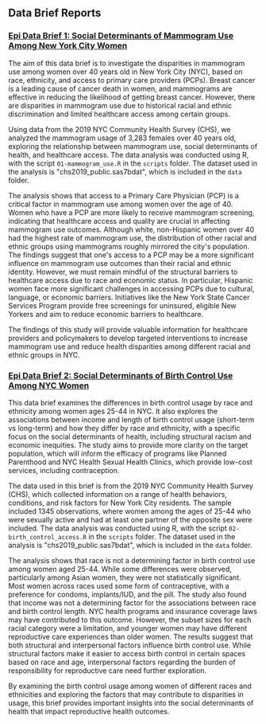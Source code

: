 ## Data Brief Reports

### [Epi Data Brief 1: Social Determinants of Mammogram Use Among New York City Women](reports/01-mammogram_brief.pdf)

The aim of this data brief is to investigate the disparities in mammogram use among women over 40 years old in New York City (NYC), based on race, ethnicity, and access to primary care providers (PCPs). Breast cancer is a leading cause of cancer death in women, and mammograms are effective in reducing the likelihood of getting breast cancer. However, there are disparities in mammogram use due to historical racial and ethnic discrimination and limited healthcare access among certain groups. 

Using data from the 2019 NYC Community Health Survey (CHS), we analyzed the mammogram usage of 3,283 females over 40 years old, exploring the relationship between mammogram use, social determinants of health, and healthcare access. The data analysis was conducted using R, with the script `01-mammogram_use.R` in the `scripts` folder. The dataset used in the analysis is "chs2019_public.sas7bdat", which is included in the `data` folder.

The analysis shows that access to a Primary Care Physician (PCP) is a critical factor in mammogram use among women over the age of 40. Women who have a PCP are more likely to receive mammogram screening, indicating that healthcare access and quality are crucial in affecting mammogram use outcomes. Although white, non-Hispanic women over 40 had the highest rate of mammogram use, the distribution of other racial and ethnic groups using mammograms roughly mirrored the city's population. The findings suggest that one's access to a PCP may be a more significant influence on mammogram use outcomes than their racial and ethnic identity. However, we must remain mindful of the structural barriers to healthcare access due to race and economic status. In particular, Hispanic women face more significant challenges in accessing PCPs due to cultural, language, or economic barriers. Initiatives like the New York State Cancer Services Program provide free screenings for uninsured, eligible New Yorkers and aim to reduce economic barriers to healthcare.

The findings of this study will provide valuable information for healthcare providers and policymakers to develop targeted interventions to increase mammogram use and reduce health disparities among different racial and ethnic groups in NYC.

### [Epi Data Brief 2: Social Determinants of Birth Control Use Among NYC Women](reports/02-birth_control_brief.pdf)

This data brief examines the differences in birth control usage by race and ethnicity among women ages 25-44 in NYC. It also explores the associations between income and length of birth control usage (short-term vs long-term) and how they differ by race and ethnicity, with a specific focus on the social determinants of health, including structural racism and economic inequities. The study aims to provide more clarity on the target population, which will inform the efficacy of programs like Planned Parenthood and NYC Health Sexual Health Clinics, which provide low-cost services, including contraception.

The data used in this brief is from the 2019 NYC Community Health Survey (CHS), which collected information on a range of health behaviors, conditions, and risk factors for New York City residents. The sample included 1345 observations, where women among the ages of 25-44 who were sexually active and had at least one partner of the opposite sex were included. The data analysis was conducted using R, with the script `02-birth_control_access.R` in the `scripts` folder. The dataset used in the analysis is "chs2019_public.sas7bdat", which is included in the `data` folder.

The analysis shows that race is not a determining factor in birth control use among women aged 25-44. While some differences were observed, particularly among Asian women, they were not statistically significant. Most women across races used some form of contraceptive, with a preference for condoms, implants/IUD, and the pill. The study also found that income was not a determining factor for the associations between race and birth control length. NYC health programs and insurance coverage laws may have contributed to this outcome. However, the subset sizes for each racial category were a limitation, and younger women may have different reproductive care experiences than older women. The results suggest that both structural and interpersonal factors influence birth control use. While structural factors make it easier to access birth control in certain spaces based on race and age, interpersonal factors regarding the burden of responsibility for reproductive care need further exploration.

By examining the birth control usage among women of different races and ethnicities and exploring the factors that may contribute to disparities in usage, this brief provides important insights into the social determinants of health that impact reproductive health outcomes.
